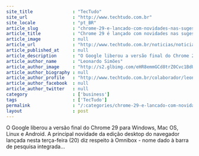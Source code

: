 ```yaml
---
site_title               : "TecTudo"
site_url                 : "http://www.techtudo.com.br"
site_locale              : "pt_BR"
article_slug             : "chrome-29-e-lancado-com-novidades-nas-sugestoes-da-omnibox"
article_title            : "Chrome 29 é lançado com novidades nas sugestões da Omnibox"
article_image            : null
article_url              : "http://www.techtudo.com.br/noticias/noticia/2013/08/chrome-29-e-lancado-com-novidades-na-sugestoes-da-omnibox.html"
article_published_at     : null
article_description      : "O Google liberou a versão final do Chrome 29 para Windows, Mac OS, Linux e Android. A principal novidade da edição desktop do navegador lançada nesta terça-feira (20) diz respeito à Omnibox - nome dado à barra de pesquisa integrada..."
article_author_name      : "Leonardo Simões"
article_author_image     : "http://s2.glbimg.com/eHR8emmGCd8trZ0Cvc1BdUUD3Z8=/30x30/s2.glbimg.com/k0KAa60_RxwOWpAZlnlV8FP_fRg=/140x140/s.glbimg.com/po/tt2/f/original/2013/11/12/img_0090.jpg"
article_author_biography : null
article_author_profile   : "http://www.techtudo.com.br/colaborador/leonardo-simoes.html"
article_author_facebook  : null
article_author_twitter   : null
category                 : ['business']
tags                     : ['TecTudo']
permalink                : "/:categories/chrome-29-e-lancado-com-novidades-nas-sugestoes-da-omnibox/"
layout                   : post
---
```


O Google liberou a versão final do Chrome 29 para Windows, Mac OS, Linux e Android. A principal novidade da edição desktop do navegador lançada nesta terça-feira (20) diz respeito à Omnibox - nome dado à barra de pesquisa integrada...
